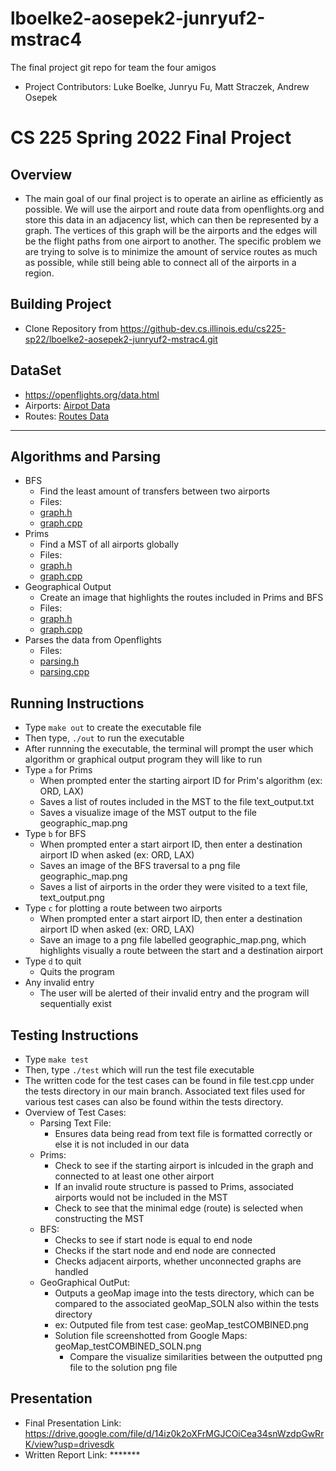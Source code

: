 # lboelke2-aosepek2-junryuf2-mstrac4
The final project git repo for team the four amigos
- Project Contributors: Luke Boelke, Junryu Fu, Matt Straczek, Andrew Osepek
# CS 225 Spring 2022 Final Project
## Overview
- The main goal of our final project is to operate an airline as efficiently as possible. We will use the airport and route data from openflights.org and store this data in an adjacency list, which can then be represented by a graph. The vertices of this graph will be the airports and the edges will be the flight paths from one airport to another. The specific problem we are trying to solve is to minimize the amount of service routes as much as possible, while still being able to connect all of the airports in a region.
## Building Project
- Clone Repository from https://github-dev.cs.illinois.edu/cs225-sp22/lboelke2-aosepek2-junryuf2-mstrac4.git
## DataSet 
- https://openflights.org/data.html
- Airports: [Airpot Data](airports.txt)
- Routes: [Routes Data](routes.txt)
- - - -
## Algorithms and Parsing
- BFS
    - Find the least amount of transfers between two airports
    - Files:
    - [graph.h](graph.h)
    - [graph.cpp](graph.cpp)
- Prims
    - Find a MST of all airports globally
    - Files:
    - [graph.h](graph.h)
    - [graph.cpp](graph.cpp)
- Geographical Output
    - Create an image that highlights the routes included in Prims and BFS
    - Files:
    - [graph.h](graph.h)
    - [graph.cpp](graph.cpp)
- Parses the data from Openflights
    - Files:
    - [parsing.h](parsing.h)
    - [parsing.cpp](parsing.cpp)
## Running Instructions
- Type `make out` to create the executable file 
- Then type, `./out` to run the executable 
- After runnning the executable, the terminal will prompt the user which algorithm or graphical output program they will like to run
- Type `a` for Prims
    - When prompted enter the starting airport ID for Prim's algorithm (ex: ORD, LAX)
    - Saves a list of routes included in the MST to the file text_output.txt 
    - Saves a visualize image of the MST output to the file geographic_map.png
- Type `b` for BFS
    - When prompted enter a start airport ID, then enter a destination airport ID when asked (ex: ORD, LAX) 
    - Saves an image of the BFS traversal to a png file geographic_map.png
    - Saves a list of airports in the order they were visited to a text file, text_output.png 
- Type `c` for plotting a route between two airports
    - When prompted enter a start airport ID, then enter a destination airport ID when asked (ex: ORD, LAX)
    - Save an image to a png file labelled geographic_map.png, which highlights visually a route between the start and a destination airport
- Type `d` to quit
    - Quits the program 
- Any invalid entry
    - The user will be alerted of their invalid entry and the program will sequentially exist

## Testing Instructions
- Type `make test` 
- Then, type `./test` which will run the test file executable 
- The written code for the test cases can be found in file test.cpp under the tests directory in our main branch. Associated text files used for various test cases can also be found within the tests directory. 
- Overview of Test Cases:
    - Parsing Text File:
        - Ensures data being read from text file is formatted correctly or else it is not included in our data
    - Prims:
        - Check to see if the starting airport is inlcuded in the graph and connected to at least one other airport
        - If an invalid route structure is passed to Prims, associated airports would not be included in the MST
        - Check to see that the minimal edge (route) is selected when constructing the MST
    - BFS:
        - Checks to see if start node is equal to end node
        - Checks if the start node and end node are connected 
        - Checks adjacent airports, whether unconnected graphs are handled
    - GeoGraphical OutPut:
        - Outputs a geoMap image into the tests directory, which can be compared to the associated geoMap_SOLN also within the tests directory
        - ex: Outputed file from test case: geoMap_testCOMBINED.png 
        - Solution file screenshotted from Google Maps: geoMap_testCOMBINED_SOLN.png
            - Compare the visualize similarities between the outputted png file to the solution png file
## Presentation
- Final Presentation Link: https://drive.google.com/file/d/14iz0k2oXFrMGJCOiCea34snWzdpGwRrK/view?usp=drivesdk
- Written Report Link: *******
